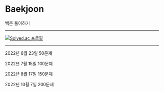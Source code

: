 # Baekjoon

백준 풀이하기

---

[![Solved.ac
프로필](http://mazassumnida.wtf/api/v2/generate_badge?boj=II_eugene_II)](https://solved.ac/II_eugene_II)

---


2022년 6월 23일 50문제

2022년 7월 15일 100문제

2022년 8월 17일 150문제

2022년 10월 7일 200문제
